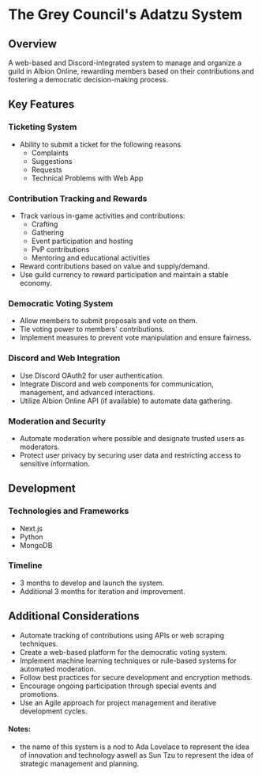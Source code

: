 # The Grey Council's Adatzu System

## Overview

A web-based and Discord-integrated system to manage and organize a guild in Albion Online, rewarding members based on their contributions and fostering a democratic decision-making process.

## Key Features

### Ticketing System

- Ability to submit a ticket for the following reasons
  - Complaints
  - Suggestions
  - Requests
  - Technical Problems with Web App

### Contribution Tracking and Rewards

- Track various in-game activities and contributions:
  - Crafting
  - Gathering
  - Event participation and hosting
  - PvP contributions
  - Mentoring and educational activities
- Reward contributions based on value and supply/demand.
- Use guild currency to reward participation and maintain a stable economy.

### Democratic Voting System

- Allow members to submit proposals and vote on them.
- Tie voting power to members' contributions.
- Implement measures to prevent vote manipulation and ensure fairness.

### Discord and Web Integration

- Use Discord OAuth2 for user authentication.
- Integrate Discord and web components for communication, management, and advanced interactions.
- Utilize Albion Online API (if available) to automate data gathering.

### Moderation and Security

- Automate moderation where possible and designate trusted users as moderators.
- Protect user privacy by securing user data and restricting access to sensitive information.

## Development

### Technologies and Frameworks

- Next.js
- Python
- MongoDB

### Timeline

- 3 months to develop and launch the system.
- Additional 3 months for iteration and improvement.

## Additional Considerations

- Automate tracking of contributions using APIs or web scraping techniques.
- Create a web-based platform for the democratic voting system.
- Implement machine learning techniques or rule-based systems for automated moderation.
- Follow best practices for secure development and encryption methods.
- Encourage ongoing participation through special events and promotions.
- Use an Agile approach for project management and iterative development cycles.

#### Notes:

- the name of this system is a nod to Ada Lovelace to represent the idea of innovation and technology aswell as Sun Tzu to represent the idea of strategic management and planning.
